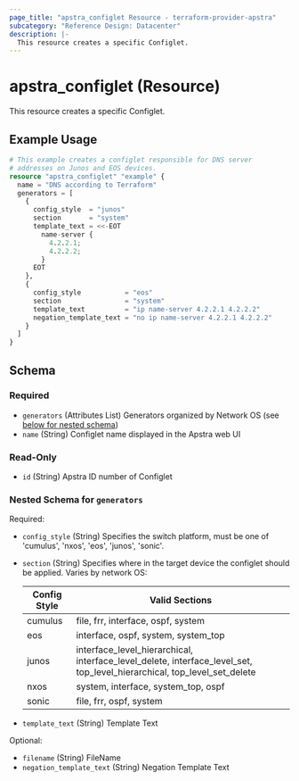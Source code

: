 ```yaml
---
page_title: "apstra_configlet Resource - terraform-provider-apstra"
subcategory: "Reference Design: Datacenter"
description: |-
  This resource creates a specific Configlet.
---
```


# apstra_configlet (Resource)

This resource creates a specific Configlet.


## Example Usage

```terraform
# This example creates a configlet responsible for DNS server
# addresses on Junos and EOS devices.
resource "apstra_configlet" "example" {
  name = "DNS according to Terraform"
  generators = [
    {
      config_style  = "junos"
      section       = "system"
      template_text = <<-EOT
        name-server {
          4.2.2.1;
          4.2.2.2;
        }
      EOT
    },
    {
      config_style           = "eos"
      section                = "system"
      template_text          = "ip name-server 4.2.2.1 4.2.2.2"
      negation_template_text = "no ip name-server 4.2.2.1 4.2.2.2"
    }
  ]
}
```

<!-- schema generated by tfplugindocs -->
## Schema

### Required

- `generators` (Attributes List) Generators organized by Network OS (see [below for nested schema](#nestedatt--generators))
- `name` (String) Configlet name displayed in the Apstra web UI

### Read-Only

- `id` (String) Apstra ID number of Configlet

<a id="nestedatt--generators"></a>
### Nested Schema for `generators`

Required:

- `config_style` (String) Specifies the switch platform, must be one of 'cumulus', 'nxos', 'eos', 'junos', 'sonic'.
- `section` (String) Specifies where in the target device the configlet should be  applied. Varies by network OS:

  | **Config Style**  | **Valid Sections** |
  |---|---|
  |cumulus|file, frr, interface, ospf, system|
  |eos|interface, ospf, system, system_top|
  |junos|interface_level_hierarchical, interface_level_delete, interface_level_set, top_level_hierarchical, top_level_set_delete|
  |nxos|system, interface, system_top, ospf|
  |sonic|file, frr, ospf, system|
- `template_text` (String) Template Text

Optional:

- `filename` (String) FileName
- `negation_template_text` (String) Negation Template Text
